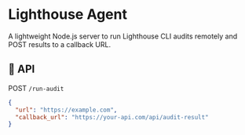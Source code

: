 # Lighthouse Agent

A lightweight Node.js server to run Lighthouse CLI audits remotely and POST results to a callback URL.

## 🧪 API

POST `/run-audit`

```json
{
  "url": "https://example.com",
  "callback_url": "https://your-api.com/api/audit-result"
}   
